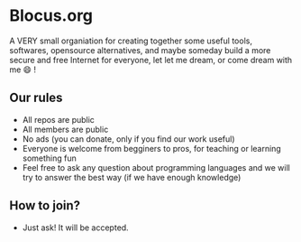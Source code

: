 # Blocus.org

A VERY small organiation for creating together some useful tools, softwares, opensource alternatives, and maybe someday build a more secure and free Internet for everyone, let let me dream, or come dream with me 😄 !


## Our rules
- All repos are public
- All members are public
- No ads (you can donate, only if you find our work useful)
- Everyone is welcome from begginers to pros, for teaching or learning something fun
- Feel free to ask any question about programming languages and we will try to answer the best way (if we have enough knowledge)

## How to join?
- Just ask! It will be accepted.


